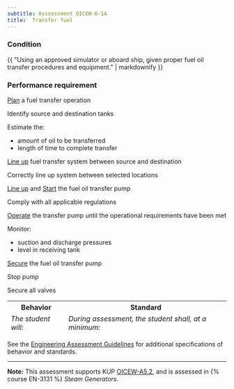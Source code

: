```yaml
---
subtitle: Asssessment OICEW-6-1A
title:  Transfer fuel
---
```




### Condition

{{ "Using an approved simulator or aboard ship, given proper fuel oil transfer procedures and equipment." | markdownify }}

### Performance requirement 

<table width='100%' class='Guidelines'>
 <thead>
 <tr>
     <th class='thirty'>Behavior</th>
     <th class='seventy'>Standard</th>
 </tr>
 <tr>
     <td><em>The student will:</em></td>
     <td><em>During assessment, the student shall, at a minimum:</em></td>
 </tr>
 </thead>
 <tbody>


<!--rowstart-->

[Plan](guidelines#plan) a fuel transfer operation

<!--cellbreak-->

Identify source and destination tanks

Estimate the:

* amount of oil to be transferred
* length of time to complete transfer

<!--rowend-->


<!--rowstart-->

[Line up](guidelines#lineup) fuel transfer system between source and destination

<!--cellbreak-->

Correctly line up  system between selected locations

<!--rowend-->


<!--rowstart-->

[Line up](guidelines#lineup) and [Start](guidelines#start) the fuel oil transfer pump

<!--cellbreak-->

Comply with all applicable regulations

<!--rowend-->


<!--rowstart-->

[Operate](guidelines#operate) the transfer pump until the operational requirements have been met

<!--cellbreak-->

Monitor:

* suction and discharge pressures
* level in receiving tank

<!--rowend-->


<!--rowstart-->

[Secure](guidelines#secure) the fuel oil transfer pump

<!--cellbreak-->

Stop pump

Secure all valves

<!--rowend-->


 </tbody>
 </table>



See the [Engineering Assessment Guidelines](guidelines) for additional specifications of behavior and standards.


*****

**Note:** This assessment supports KUP [OICEW-A5.2]({{site.baseurl}}/tables/31.html#OICEW-A5.2), and is assessed in  {% course  EN-3131 %}  *Steam Generators*. 

